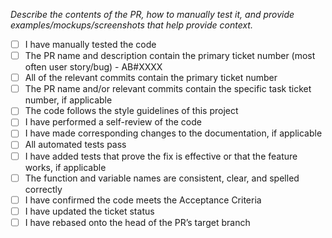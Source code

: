 _Describe the contents of the PR, how to manually test it, and provide examples/mockups/screenshots that help provide context._

- [ ] I have manually tested the code
- [ ] The PR name and description contain the primary ticket number (most often user story/bug) - AB#XXXX
- [ ] All of the relevant commits contain the primary ticket number 
- [ ] The PR name and/or relevant commits contain the specific task ticket number, if applicable
- [ ] The code follows the style guidelines of this project
- [ ] I have performed a self-review of the code
- [ ] I have made corresponding changes to the documentation, if applicable
- [ ] All automated tests pass
- [ ] I have added tests that prove the fix is effective or that the feature works, if applicable
- [ ] The function and variable names are consistent, clear, and spelled correctly
- [ ] I have confirmed the code meets the Acceptance Criteria
- [ ] I have updated the ticket status
- [ ] I have rebased onto the head of the PR’s target branch
